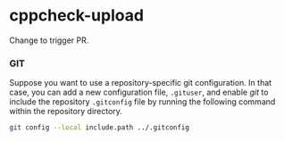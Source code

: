 # cppcheck-upload

Change to trigger PR.

### GIT

Suppose you want to use a repository-specific git configuration. In that case,
you can add a new configuration file, `.gituser`, and enable _git_ to include
the repository `.gitconfig` file by running the following command within the
repository directory.

```bash
git config --local include.path ../.gitconfig
```
